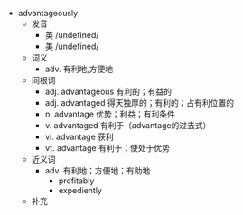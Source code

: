 - advantageously
  - 发音
    - 英 /undefined/
    - 美 /undefined/
  - 词义
    - adv. 有利地,方便地
  - 同根词
    - adj. advantageous 有利的；有益的
    - adj. advantaged 得天独厚的；有利的；占有利位置的
    - n. advantage 优势；利益；有利条件
    - v. advantaged 有利于（advantage的过去式）
    - vi. advantage 获利
    - vt. advantage 有利于；使处于优势
  - 近义词
    - adv. 有利地；方便地；有助地
      - profitably
      - expediently
  - 补充